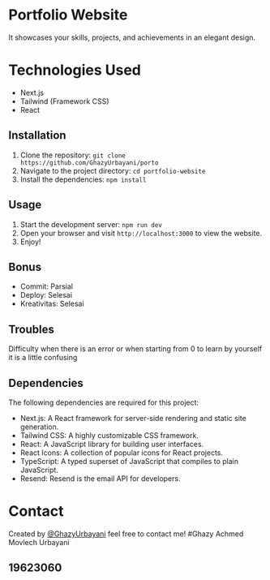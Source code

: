 # Portfolio Website

It showcases your skills, projects, and achievements in an elegant design.

# Technologies Used
- Next.js
- Tailwind (Framework CSS)
- React

## Installation

1. Clone the repository: `git clone https://github.com/GhazyUrbayani/porto`
2. Navigate to the project directory: `cd portfolio-website`
3. Install the dependencies: `npm install`

## Usage

1. Start the development server: `npm run dev`
2. Open your browser and visit `http://localhost:3000` to view the website.
3. Enjoy!

## Bonus

- Commit: Parsial
- Deploy: Selesai
- Kreativitas: Selesai

## Troubles

Difficulty when there is an error or when starting from 0 to learn by yourself it is a little confusing

## Dependencies

The following dependencies are required for this project:

- Next.js: A React framework for server-side rendering and static site generation.
- Tailwind CSS: A highly customizable CSS framework.
- React: A JavaScript library for building user interfaces.
- React Icons: A collection of popular icons for React projects.
- TypeScript: A typed superset of JavaScript that compiles to plain JavaScript.
- Resend: Resend is the email API for developers.

# Contact

Created by [@GhazyUrbayani](https://github.com/GhazyUrbayani) feel free to contact me!
#Ghazy Achmed Movlech Urbayani
## 19623060
